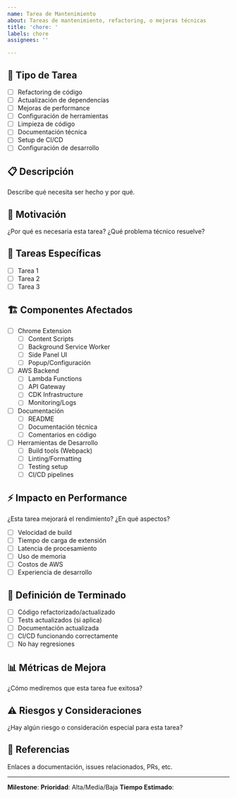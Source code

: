 ```yaml
---
name: Tarea de Mantenimiento
about: Tareas de mantenimiento, refactoring, o mejoras técnicas
title: 'chore: '
labels: chore
assignees: ''

---
```


## 🔧 Tipo de Tarea

- [ ] Refactoring de código
- [ ] Actualización de dependencias
- [ ] Mejoras de performance
- [ ] Configuración de herramientas
- [ ] Limpieza de código
- [ ] Documentación técnica
- [ ] Setup de CI/CD
- [ ] Configuración de desarrollo

## 📋 Descripción

Describe qué necesita ser hecho y por qué.

## 🎯 Motivación

¿Por qué es necesaria esta tarea? ¿Qué problema técnico resuelve?

## 📝 Tareas Específicas

- [ ] Tarea 1
- [ ] Tarea 2  
- [ ] Tarea 3

## 🏗️ Componentes Afectados

- [ ] Chrome Extension
  - [ ] Content Scripts
  - [ ] Background Service Worker
  - [ ] Side Panel UI
  - [ ] Popup/Configuración
- [ ] AWS Backend
  - [ ] Lambda Functions
  - [ ] API Gateway
  - [ ] CDK Infrastructure
  - [ ] Monitoring/Logs
- [ ] Documentación
  - [ ] README
  - [ ] Documentación técnica
  - [ ] Comentarios en código
- [ ] Herramientas de Desarrollo
  - [ ] Build tools (Webpack)
  - [ ] Linting/Formatting
  - [ ] Testing setup
  - [ ] CI/CD pipelines

## ⚡ Impacto en Performance

¿Esta tarea mejorará el rendimiento? ¿En qué aspectos?

- [ ] Velocidad de build
- [ ] Tiempo de carga de extensión
- [ ] Latencia de procesamiento
- [ ] Uso de memoria
- [ ] Costos de AWS
- [ ] Experiencia de desarrollo

## 🔄 Definición de Terminado

- [ ] Código refactorizado/actualizado
- [ ] Tests actualizados (si aplica)
- [ ] Documentación actualizada
- [ ] CI/CD funcionando correctamente
- [ ] No hay regresiones

## 📊 Métricas de Mejora

¿Cómo mediremos que esta tarea fue exitosa?

## ⚠️ Riesgos y Consideraciones

¿Hay algún riesgo o consideración especial para esta tarea?

## 🔗 Referencias

Enlaces a documentación, issues relacionados, PRs, etc.

---

**Milestone**: 
**Prioridad**: Alta/Media/Baja
**Tiempo Estimado**:
